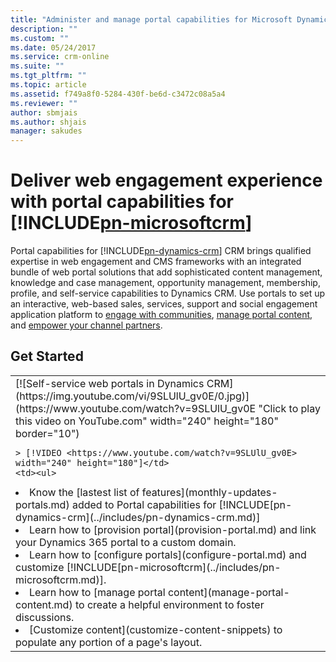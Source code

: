 ```yaml
---
title: "Administer and manage portal capabilities for Microsoft Dynamics 365 | MicrosoftDocs"
description: ""
ms.custom: ""
ms.date: 05/24/2017
ms.service: crm-online
ms.suite: ""
ms.tgt_pltfrm: ""
ms.topic: article
ms.assetid: f749a8f0-5284-430f-be6d-c3472c08a5a4
ms.reviewer: ""
author: sbmjais
ms.author: shjais
manager: sakudes
---
```

# Deliver web engagement experience with portal capabilities for [!INCLUDE[pn-microsoftcrm](../includes/pn-microsoftcrm.md)]

Portal capabilities for [!INCLUDE[pn-dynamics-crm](../includes/pn-dynamics-crm.md)] CRM brings qualified expertise in web engagement and CMS frameworks with an integrated bundle of web portal solutions that add sophisticated content management, knowledge and case management, opportunity management, membership, profile, and self-service capabilities to Dynamics CRM. Use portals to set up an interactive, web-based sales, services, support and social engagement application platform to [engage with communities](engage-with-communities.md), [manage portal content](manage-portal-content.md), and [empower your channel partners](configure-web-roles-partner-portal.md). 

## Get Started

<table style="width:auto">
   <tr>
    <td>[![Self-service web portals in Dynamics CRM](https://img.youtube.com/vi/9SLUlU_gv0E/0.jpg)](https://www.youtube.com/watch?v=9SLUlU_gv0E "Click to play this video on YouTube.com" width="240" height="180" border="10")
    
    > [!VIDEO <https://www.youtube.com/watch?v=9SLUlU_gv0E> width="240" height="180"]</td>
    <td><ul>
  <li>Know the [lastest list of features](monthly-updates-portals.md) added to Portal capabilities for [!INCLUDE[pn-dynamics-crm](../includes/pn-dynamics-crm.md)]</li>
  <li>Learn how to [provision portal](provision-portal.md) and link your Dynamics 365 portal to a custom domain.</li>
  <li>Learn how to [configure portals](configure-portal.md) and customize [!INCLUDE[pn-microsoftcrm](../includes/pn-microsoftcrm.md)].</li>
  <li>Learn how to [manage portal content](manage-portal-content.md) to create a helpful environment to foster discussions.</li>
  <li>[Customize content](customize-content-snippets) to populate any portion of a page's layout.</li>
</ul></td> 

  </tr>
</table>
